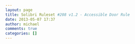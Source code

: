 ```yaml
---
layout: page
title: Solibri Ruleset #208 v1.2 - Accessible Door Rule
date: 2013-05-07 17:37
author: michael
comments: true
categories: []
---
```


